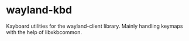 # wayland-kbd
Kayboard utilities for the wayland-client library. Mainly handling keymaps with the help of libxkbcommon.
